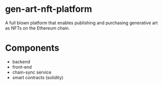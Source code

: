 # gen-art-nft-platform
A full blown platform that enables publishing and purchasing generative art as NFTs on the Ethereum chain.

# Components
- backend
- front-end
- chain-sync service
- smart contracts (solidity)
